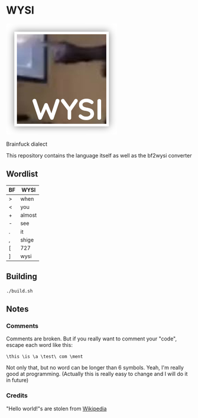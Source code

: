 # WYSI

![logo](./WYSI_shade.png)

Brainfuck dialect

This repository contains the language itself as well as the bf2wysi converter

## Wordlist

| BF | WYSI   |
|----|--------|
| >  | when   |
| <  | you    |
| +  | almost |
| -  | see    |
| .  | it     |
| ,  | shige  |
| [  | 727    |
| ]  | wysi   |

## Building

```
./build.sh
```

## Notes

### Comments

Comments are broken. But if you really want to comment your "code", escape each word like this:

```
\this \is \a \test\ com \ment
```

Not only that, but no word can be longer than 6 symbols. Yeah, I'm really good at programming. (Actually this is really easy to change and I will do it in future)

### Credits

"Hello world!"s are stolen from [Wikipedia](https://ru.wikipedia.org/wiki/Brainfuck)
